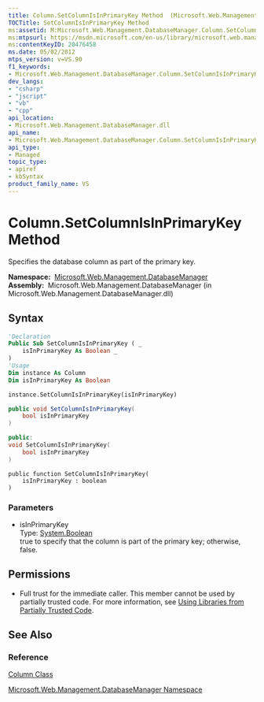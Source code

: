 ```yaml
---
title: Column.SetColumnIsInPrimaryKey Method  (Microsoft.Web.Management.DatabaseManager)
TOCTitle: SetColumnIsInPrimaryKey Method
ms:assetid: M:Microsoft.Web.Management.DatabaseManager.Column.SetColumnIsInPrimaryKey(System.Boolean)
ms:mtpsurl: https://msdn.microsoft.com/en-us/library/microsoft.web.management.databasemanager.column.setcolumnisinprimarykey(v=VS.90)
ms:contentKeyID: 20476458
ms.date: 05/02/2012
mtps_version: v=VS.90
f1_keywords:
- Microsoft.Web.Management.DatabaseManager.Column.SetColumnIsInPrimaryKey
dev_langs:
- "csharp"
- "jscript"
- "vb"
- "cpp"
api_location:
- Microsoft.Web.Management.DatabaseManager.dll
api_name:
- Microsoft.Web.Management.DatabaseManager.Column.SetColumnIsInPrimaryKey
api_type:
- Managed
topic_type:
- apiref
- kbSyntax
product_family_name: VS
---
```


# Column.SetColumnIsInPrimaryKey Method

Specifies the database column as part of the primary key.

**Namespace:**  [Microsoft.Web.Management.DatabaseManager](microsoft-web-management-databasemanager-namespace.md)  
**Assembly:**  Microsoft.Web.Management.DatabaseManager (in Microsoft.Web.Management.DatabaseManager.dll)

## Syntax

```vb
'Declaration
Public Sub SetColumnIsInPrimaryKey ( _
    isInPrimaryKey As Boolean _
)
'Usage
Dim instance As Column
Dim isInPrimaryKey As Boolean

instance.SetColumnIsInPrimaryKey(isInPrimaryKey)
```

```csharp
public void SetColumnIsInPrimaryKey(
    bool isInPrimaryKey
)
```

```cpp
public:
void SetColumnIsInPrimaryKey(
    bool isInPrimaryKey
)
```

```jscript
public function SetColumnIsInPrimaryKey(
    isInPrimaryKey : boolean
)
```

### Parameters

  - isInPrimaryKey  
    Type: [System.Boolean](https://msdn.microsoft.com/library/a28wyd50)  
    true to specify that the column is part of the primary key; otherwise, false.  

## Permissions

  - Full trust for the immediate caller. This member cannot be used by partially trusted code. For more information, see [Using Libraries from Partially Trusted Code](https://msdn.microsoft.com/library/8skskf63).

## See Also

### Reference

[Column Class](column-class-microsoft-web-management-databasemanager.md)

[Microsoft.Web.Management.DatabaseManager Namespace](microsoft-web-management-databasemanager-namespace.md)

